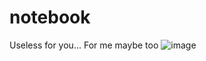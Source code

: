 # notebook
Useless for you... For me maybe too
![image](https://user-images.githubusercontent.com/54356826/75721401-fae59100-5ce0-11ea-9f83-bb669953d76b.png)
